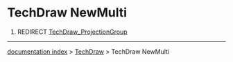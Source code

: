 # TechDraw NewMulti
1.  REDIRECT [TechDraw\_ProjectionGroup](TechDraw_ProjectionGroup.md)

---
[documentation index](../README.md) > [TechDraw](TechDraw_Workbench.md) > TechDraw NewMulti

